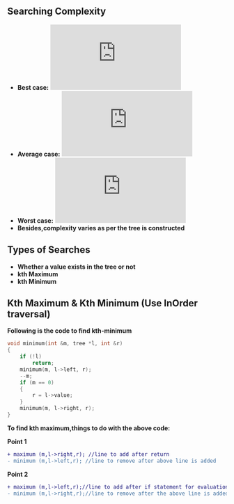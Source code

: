 ## Searching Complexity	
+ **Best case:**
           ![O(1)](https://latex.codecogs.com/svg.latex?O%281%29) 
+ **Average case:**
           ![log_2(n)](https://latex.codecogs.com/svg.latex?log_2%28n%29)
+ **Worst case:**
            ![O(n)](https://latex.codecogs.com/svg.latex?O%28n%29)
+ **Besides,complexity varies as per the tree is constructed** 

## Types of Searches
+ **Whether a value exists in the tree or not**
+ **kth Maximum**
+ **kth Minimum**


## Kth Maximum & Kth Minimum (Use InOrder traversal)

**Following is the code to find kth-minimum** 

```cpp
void minimum(int &m, tree *l, int &r)
{
    if (!l)
        return;
    minimum(m, l->left, r);
    --m;
    if (m == 0)
    {
        r = l->value;
    }
    minimum(m, l->right, r);
}
```
**To find kth maximum,things to do with the above code:**  

**Point 1** 

```diff
+ maximum (m,l->right,r); //line to add after return
- minimum (m,l->left,r); //line to remove after above line is added
```

**Point 2**
```diff
+ maximum (m,l->left,r);//line to add after if statement for evaluation of m's value
- minimum (m,l->right,r);//line to remove after the above line is added
```
